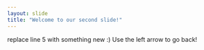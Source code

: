 ```yaml
---
layout: slide
title: "Welcome to our second slide!"
---
```

replace line 5 with something new :)
Use the left arrow to go back!
